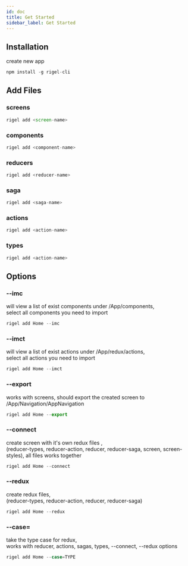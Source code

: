 ```yaml
---
id: doc
title: Get Started
sidebar_label: Get Started
---
```



## Installation
create new app
```js
npm install -g rigel-cli 
```

## Add Files
### screens
```js 
rigel add <screen-name>
```
### components
```js 
rigel add <component-name>
```
### reducers
```js 
rigel add <reducer-name>
```
### saga
```js 
rigel add <saga-name>
```
### actions
```js 
rigel add <action-name>
```
### types
```js 
rigel add <action-name>
```

## Options
### --imc
will view a list of exist components under /App/components, \
select all components you need to import
```js
rigel add Home --imc
```

### --imct
will view a list of exist actions under /App/redux/actions, \
select all actions you need to import
```js
rigel add Home --imct
```

### --export
works with screens, should export the created screen to /App/Navigation/AppNavigation
```js
rigel add Home --export
```

### --connect
create screen with it's own redux files , \
(reducer-types, reducer-action, reducer, reducer-saga, screen, screen-styles), all files works together
```js
rigel add Home --connect
```

### --redux
 create redux files, \
 (reducer-types, reducer-action, reducer, reducer-saga)
 ```js
rigel add Home --redux
```

### --case=<case-type-name>
take the type case for redux, \
works with reducer, actions, sagas, types, --connect, --redux options
```js
rigel add Home --case=TYPE
```